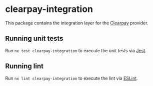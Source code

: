 # clearpay-integration

This package contains the integration layer for the [Clearpay](https://www.clearpay.co.uk/) provider.

## Running unit tests

Run `nx test clearpay-integration` to execute the unit tests via [Jest](https://jestjs.io).

## Running lint

Run `nx lint clearpay-integration` to execute the lint via [ESLint](https://eslint.org/).
